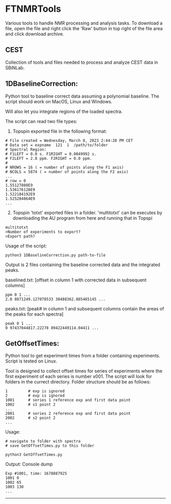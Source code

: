 # FTNMRTools

Various tools to handle NMR processing and analysis tasks.
To download a file, open the file and right click the 'Raw' button in top right of the file area and click download archive.

## CEST

Collection of tools and files needed to process and analyze CEST data in SBiNLab.

## 1DBaselineCorrection:

Python tool to baseline correct data assuming a polynomial baseline. The script should work on MacOS, Linux and Windows.

Will also let you integrate regions of the loaded spectra.

The script can read two file types:
1) Topspin exported file in the following format:

```
# File created = Wednesday, March 8, 2023 2:44:20 PM CET
# Data set = expname  121  1  /path/to/folder
# Spectral Region:
# F1LEFT = 0.0 s. F1RIGHT = 0.0049992 s.
# F2LEFT = 2.8 ppm. F2RIGHT = 0.0 ppm.
#
# NROWS = 16 ( = number of points along the F1 axis)
# NCOLS = 5874 ( = number of points along the F2 axis)
...
# row = 0
1.55127808E9
1.536176128E9
1.522184192E9
1.525284864E9
...
```

2) Topspin 'totxt' exported files in a folder. 'multitotxt' can be executes by downloading the AU program from here and running that in Topspi
```
multitotxt
>Number of experiments to export?
>Export path?
```

Usage of the script:
```
python3 1DBaselineCorrection.py path-to-file
```
Output is 2 files containing the baseline corrected data and the integrated peaks.

baselined.txt: [offset in column 1 with corrected data in subsequent columns]
```
ppm 0 1 ...
2.8 8871249.127078533 38488362.885465145 ...
```

peaks.txt: [peak# in column 1 and subsequent columns contain the areas of the peaks for each spectra]
```
peak 0 1 ... 
0 97437044817.22278 89422449114.04411 ...
```
## GetOffsetTimes:

Python tool to get experiment times from a folder containing experiments. Script is tested on Linux.

Tool is designed to collect offset times for series of experiments where the first experiment of each series is number x001. The script will look for folders in the currect directory.
Folder structure should be as follows:
```
1         # exp is ignored
2         # exp is ignored
1001      # series 1 reference exp and first data point
1002      # s1 point 2
...
2001      # series 2 reference exp and first data point
2002      # s2 point 2
...
```

Usage:
```
# navigate to folder with spectra
# save GetOffsetTimes.py to this folder

python3 GetOffsetTimes.py
```

Output: Console dump
```
Exp #1001, time: 1678887925
1001 0
1002 65
1003 130
...
```

------
